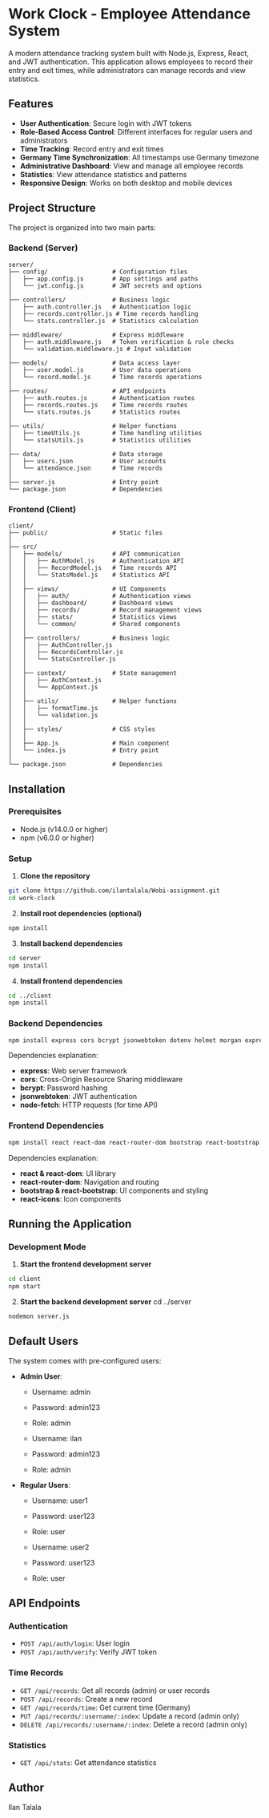 # Work Clock - Employee Attendance System

A modern attendance tracking system built with Node.js, Express, React, and JWT authentication. This application allows employees to record their entry and exit times, while administrators can manage records and view statistics.

## Features

- **User Authentication**: Secure login with JWT tokens
- **Role-Based Access Control**: Different interfaces for regular users and administrators
- **Time Tracking**: Record entry and exit times
- **Germany Time Synchronization**: All timestamps use Germany timezone
- **Administrative Dashboard**: View and manage all employee records
- **Statistics**: View attendance statistics and patterns
- **Responsive Design**: Works on both desktop and mobile devices

## Project Structure

The project is organized into two main parts:

### Backend (Server)

```
server/
├── config/                  # Configuration files
│   ├── app.config.js        # App settings and paths
│   └── jwt.config.js        # JWT secrets and options
│
├── controllers/             # Business logic
│   ├── auth.controller.js   # Authentication logic
│   ├── records.controller.js # Time records handling
│   └── stats.controller.js  # Statistics calculation
│
├── middleware/              # Express middleware
│   ├── auth.middleware.js   # Token verification & role checks
│   └── validation.middleware.js # Input validation
│
├── models/                  # Data access layer
│   ├── user.model.js        # User data operations
│   └── record.model.js      # Time records operations
│
├── routes/                  # API endpoints
│   ├── auth.routes.js       # Authentication routes
│   ├── records.routes.js    # Time records routes
│   └── stats.routes.js      # Statistics routes
│
├── utils/                   # Helper functions
│   ├── timeUtils.js         # Time handling utilities
│   └── statsUtils.js        # Statistics utilities
│
├── data/                    # Data storage
│   ├── users.json           # User accounts
│   └── attendance.json      # Time records
│
├── server.js                # Entry point
└── package.json             # Dependencies
```

### Frontend (Client)

```
client/
├── public/                  # Static files
│
├── src/
│   ├── models/              # API communication
│   │   ├── AuthModel.js     # Authentication API
│   │   ├── RecordModel.js   # Time records API
│   │   └── StatsModel.js    # Statistics API
│   │
│   ├── views/               # UI Components
│   │   ├── auth/            # Authentication views
│   │   ├── dashboard/       # Dashboard views
│   │   ├── records/         # Record management views
│   │   ├── stats/           # Statistics views
│   │   └── common/          # Shared components
│   │
│   ├── controllers/         # Business logic
│   │   ├── AuthController.js
│   │   ├── RecordsController.js
│   │   └── StatsController.js
│   │
│   ├── context/             # State management
│   │   ├── AuthContext.js
│   │   └── AppContext.js
│   │
│   ├── utils/               # Helper functions
│   │   ├── formatTime.js
│   │   └── validation.js
│   │
│   ├── styles/              # CSS styles
│   │
│   ├── App.js               # Main component
│   └── index.js             # Entry point
│
└── package.json             # Dependencies
```

## Installation

### Prerequisites

- Node.js (v14.0.0 or higher)
- npm (v6.0.0 or higher)

### Setup

1. **Clone the repository**

```bash
git clone https://github.com/ilantalala/Wobi-assignment.git
cd work-clock
```

2. **Install root dependencies (optional)**

```bash
npm install
```

3. **Install backend dependencies**

```bash
cd server
npm install
```

4. **Install frontend dependencies**

```bash
cd ../client
npm install
```

### Backend Dependencies

```bash
npm install express cors bcrypt jsonwebtoken dotenv helmet morgan express-rate-limit node-fetch
```

Dependencies explanation:
- **express**: Web server framework
- **cors**: Cross-Origin Resource Sharing middleware
- **bcrypt**: Password hashing
- **jsonwebtoken**: JWT authentication
- **node-fetch**: HTTP requests (for time API)

### Frontend Dependencies

```bash
npm install react react-dom react-router-dom bootstrap react-bootstrap react-icons axios recharts
```

Dependencies explanation:
- **react & react-dom**: UI library
- **react-router-dom**: Navigation and routing
- **bootstrap & react-bootstrap**: UI components and styling
- **react-icons**: Icon components

## Running the Application

### Development Mode

1. **Start the frontend development server**

```bash
cd client
npm start
```

2. **Start the backend development server**
cd ../server
```bash
nodemon server.js
```

## Default Users

The system comes with pre-configured users:

- **Admin User**:
  - Username: admin
  - Password: admin123
  - Role: admin

  - Username: ilan
  - Password: admin123
  - Role: admin

- **Regular Users**:
  - Username: user1
  - Password: user123
  - Role: user
  
  - Username: user2
  - Password: user123
  - Role: user
  

## API Endpoints

### Authentication
- `POST /api/auth/login`: User login
- `POST /api/auth/verify`: Verify JWT token

### Time Records
- `GET /api/records`: Get all records (admin) or user records
- `POST /api/records`: Create a new record
- `GET /api/records/time`: Get current time (Germany)
- `PUT /api/records/:username/:index`: Update a record (admin only)
- `DELETE /api/records/:username/:index`: Delete a record (admin only)

### Statistics
- `GET /api/stats`: Get attendance statistics

## Author

Ilan Talala
